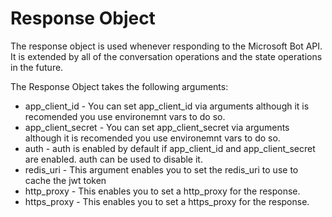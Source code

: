# Response Object
The response object is used whenever responding to the Microsoft Bot API. It is extended by all of the conversation operations and the state operations in the future.

The Response Object takes the following arguments:

* app_client_id - You can set app_client_id via arguments although it is recomended you use environemnt vars to do so.
* app_client_secret - You can set app_client_secret via arguments although it is recomended you use environemnt vars to do so.
* auth - auth is enabled by default if app_client_id and app_client_secret are enabled. auth can be used to disable it. 
* redis_uri - This argument enables you to set the redis_uri to use to cache the jwt token
* http_proxy - This enables you to set a http_proxy for the response.
* https_proxy - This enables you to set a https_proxy for the response.